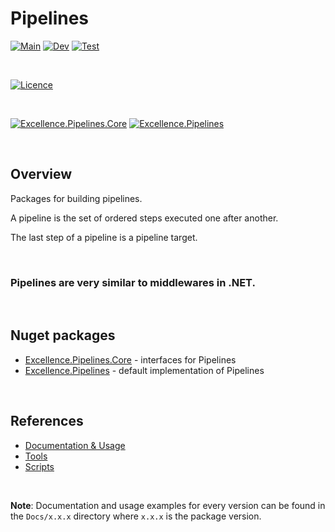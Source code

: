# Pipelines

[![Main](https://flat.badgen.net/github/checks/ExcellenceDevelopment/Excellence.Pipelines/main/build-and-test?label=Main&cache=300)](https://github.com/ExcellenceDevelopment/Excellence.Pipelines/tree/main)
[![Dev](https://flat.badgen.net/github/checks/ExcellenceDevelopment/Excellence.Pipelines/dev/build-and-test?label=Dev&cache=300)](https://github.com/ExcellenceDevelopment/Excellence.Pipelines/tree/dev)
[![Test](https://flat.badgen.net/github/checks/ExcellenceDevelopment/Excellence.Pipelines/test/build-and-test?label=Test&cache=300)](https://github.com/ExcellenceDevelopment/Excellence.Pipelines/tree/test)

<br/>

[![Licence](https://flat.badgen.net/github/license/ExcellenceDevelopment/Excellence.Pipelines?color=4db2ff&cache=300)](https://github.com/ExcellenceDevelopment/Excellence.Pipelines/blob/main/LICENSE)

<br/>


[![Excellence.Pipelines.Core](https://flat.badgen.net/nuget/v/Excellence.Pipelines.Core?icon=nuget&label=Excellence.Pipelines.Core&color=4db2ff&cache=300)](https://www.nuget.org/packages/Excellence.Pipelines.Core/) 
[![Excellence.Pipelines](https://flat.badgen.net/nuget/v/Excellence.Pipelines?icon=nuget&label=Excellence.Pipelines&color=4db2ff&cache=300)](https://www.nuget.org/packages/Excellence.Pipelines/)

<br/>

## Overview

Packages for building pipelines.

A pipeline is the set of ordered steps executed one after another.

The last step of a pipeline is a pipeline target.

<br/>

### **Pipelines are very similar to middlewares in .NET.**

<br/>

## Nuget packages

 - [Excellence.Pipelines.Core](https://github.com/ExcellenceDevelopment/Excellence.Pipelines/tree/main/Excellence.Pipelines/Sources/Core/Excellence.Pipelines.Core) - interfaces for Pipelines 
 - [Excellence.Pipelines](https://github.com/ExcellenceDevelopment/Excellence.Pipelines/tree/main/Excellence.Pipelines/Sources/Infrastructure/Excellence.Pipelines) - default implementation of Pipelines 


<br />

## References

  - [Documentation & Usage](https://github.com/ExcellenceDevelopment/Excellence.Pipelines/tree/main/Excellence.Pipelines/Docs)
  - [Tools](https://github.com/ExcellenceDevelopment/Excellence.Pipelines/tree/main/Excellence.Pipelines/Docs/Tools)
  - [Scripts](https://github.com/ExcellenceDevelopment/Excellence.Pipelines/tree/main/Excellence.Pipelines/Scripts)

<br/>

**Note**: Documentation and usage examples for every version can be found in the `Docs/x.x.x` directory where `x.x.x` is the package version.
